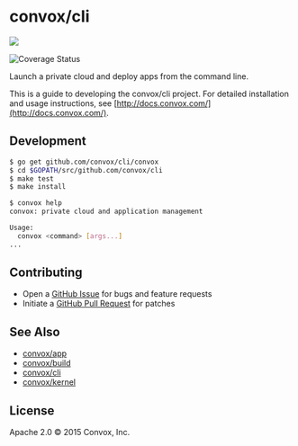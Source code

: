 # convox/cli

<a href="https://travis-ci.org/convox/cli">
  <img align="left" src="https://travis-ci.org/convox/cli.svg?branch=master">
</a>

<span>&nbsp;</span>

<a href='https://coveralls.io/github/convox/cli?branch=master'>
  <img align="left" src='https://coveralls.io/repos/convox/cli/badge.svg?branch=master&service=github' alt='Coverage Status' />
</a>

<br>

Launch a private cloud and deploy apps from the command line.

This is a guide to developing the convox/cli project. For detailed
installation and usage instructions, see [http://docs.convox.com/](http://docs.convox.com/).

## Development

```bash
$ go get github.com/convox/cli/convox
$ cd $GOPATH/src/github.com/convox/cli
$ make test
$ make install

$ convox help
convox: private cloud and application management

Usage:
  convox <command> [args...]
...
```

## Contributing

* Open a [GitHub Issue](https://github.com/convox/cli/issues/new) for bugs and feature requests
* Initiate a [GitHub Pull Request](https://help.github.com/articles/using-pull-requests/) for patches

## See Also

* [convox/app](https://github.com/convox/app)
* [convox/build](https://github.com/convox/build)
* [convox/cli](https://github.com/convox/cli)
* [convox/kernel](https://github.com/convox/kernel)

## License

Apache 2.0 &copy; 2015 Convox, Inc.

